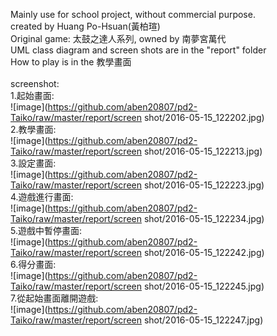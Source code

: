 Mainly use for school project, without commercial purpose.<br>
created by Huang Po-Hsuan(黃柏瑄)<br>
Original game: 太鼓之達人系列, owned by 南夢宮萬代<br>
UML class diagram and screen shots are in the "report" folder<br>
How to play is in the 教學畫面<br>
<br>
screenshot:<br>
1.起始畫面:<br>
![image](https://github.com/aben20807/pd2-Taiko/raw/master/report/screen shot/2016-05-15_122202.jpg)
<br>
2.教學畫面:<br>
![image](https://github.com/aben20807/pd2-Taiko/raw/master/report/screen shot/2016-05-15_122213.jpg)
<br>
3.設定畫面:<br>
![image](https://github.com/aben20807/pd2-Taiko/raw/master/report/screen shot/2016-05-15_122223.jpg)
<br>
4.遊戲進行畫面:<br>
![image](https://github.com/aben20807/pd2-Taiko/raw/master/report/screen shot/2016-05-15_122234.jpg)
<br>
5.遊戲中暫停畫面:<br>
![image](https://github.com/aben20807/pd2-Taiko/raw/master/report/screen shot/2016-05-15_122242.jpg)
<br>
6.得分畫面:<br>
![image](https://github.com/aben20807/pd2-Taiko/raw/master/report/screen shot/2016-05-15_122245.jpg)
<br>
7.從起始畫面離開遊戲:<br>
![image](https://github.com/aben20807/pd2-Taiko/raw/master/report/screen shot/2016-05-15_122247.jpg)
<br>
